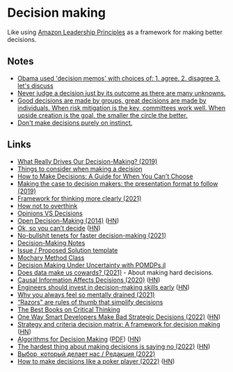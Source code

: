 # Decision making

Like using [Amazon Leadership Principles](https://www.amazon.jobs/en/principles) as a framework for making better decisions.

## Notes

- [Obama used 'decision memos' with choices of: 1. agree. 2. disagree 3. let's discuss](https://twitter.com/Conaw/status/1399850705435955200)
- [Never judge a decision just by its outcome as there are many unknowns.](https://twitter.com/rob_england/status/1458386368829161472)
- [Good decisions are made by groups, great decisions are made by individuals. When risk mitigation is the key, committees work well. When upside creation is the goal, the smaller the circle the better.](https://twitter.com/jaltma/status/1474462094183575559)
- [Don't make decisions purely on instinct.](https://www.reddit.com/r/CrazyFuckingVideos/comments/uiafyb/dude_tries_to_save_a_suicidal_man/)

## Links

- [What Really Drives Our Decision-Making? (2019)](https://ritholtz.com/2019/05/what-really-drives-our-decision-making/)
- [Things to consider when making a decision](https://twitter.com/Kpaxs/status/1334374396333580288)
- [How to Make Decisions: A Guide for When You Can't Choose](https://effectiviology.com/how-to-make-decisions/)
- [Making the case to decision makers: the presentation format to follow (2019)](https://www.mynameisjehad.com/making-the-case-to-decision-makers-the-presentation-format-to-follow/)
- [Framework for thinking more clearly (2021)](https://twitter.com/Julian/status/1378439257879162880)
- [How not to overthink](https://infinitegame.substack.com/p/2-on-not-overthinking)
- [Opinions VS Decisions](https://twitter.com/andreasklinger/status/1400854256882622474)
- [Open Decision-Making (2014)](https://web.stanford.edu/~ouster/cgi-bin/decisions.php) ([HN](https://news.ycombinator.com/item?id=27937815))
- [Ok, so you can’t decide](https://randsinrepose.com/archives/ok-so-you-cant-decide/) ([HN](https://news.ycombinator.com/item?id=28456964))
- [No-bullshit tenets for faster decision-making (2021)](https://www.rubick.com/tenets-for-faster-decisionmaking/)
- [Decision-Making Notes](https://docs.google.com/document/d/1hPdWQjYfdK0SB2i3ViZ9XsMPjTYEi7Do1WI22ofmEdo/edit#heading=h.erf28nn68i0x)
- [Issue / Proposed Solution template](https://docs.google.com/document/d/10JEFVl3pEk7HUT82oM3LbHtP8hRQvlzK9SQyuJFMyCo/edit#)
- [Mochary Method Class](https://lu.ma/4d7518ej)
- [Decision Making Under Uncertainty with POMDPs.jl](https://github.com/JuliaAcademy/Decision-Making-Under-Uncertainty)
- [Does data make us cowards? (2021)](https://benn.substack.com/p/does-data-make-us-cowards) - About making hard decisions.
- [Causal Information Affects Decisions (2020)](https://cognitiveresearchjournal.springeropen.com/articles/10.1186/s41235-020-0206-z) ([HN](https://news.ycombinator.com/item?id=29509236))
- [Engineers should invest in decision-making skills early](https://www.reforge.com/blog/technical-decision-making) ([HN](https://news.ycombinator.com/item?id=29720000))
- [Why you always feel so mentally drained (2021)](https://www.youtube.com/watch?v=4EbItW7r3-s)
- [“Razors” are rules of thumb that simplify decisions](https://twitter.com/SahilBloom/status/1487436653790695428)
- [The Best Books on Critical Thinking](https://fivebooks.com/best-books/critical-thinking-nigel-warburton/)
- [One Way Smart Developers Make Bad Strategic Decisions (2022)](https://earthly.dev/blog/see-state/) ([HN](https://news.ycombinator.com/item?id=30600304))
- [Strategy and criteria decision matrix: A framework for decision making](https://shuby.de/blog/post/decision-matrix) ([HN](https://news.ycombinator.com/item?id=30893178))
- [Algorithms for Decision Making](https://algorithmsbook.com/) ([PDF](https://algorithmsbook.com/files/dm.pdf)) ([HN](https://news.ycombinator.com/item?id=31123683))
- [The hardest thing about making decisions is saying no (2022)](https://fev.al/posts/saying-no/) ([HN](https://news.ycombinator.com/item?id=31263257))
- [Выбор, который делает нас / Редакция (2022)](https://www.youtube.com/watch?v=ZjXMBeQvrYk)
- [How to make decisions like a poker player (2022)](https://fronterablog.com/thinking-in-bets/) ([HN](https://news.ycombinator.com/item?id=31593995))